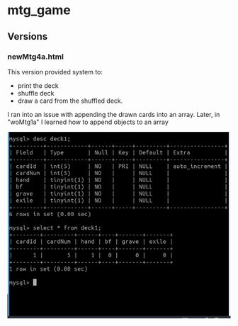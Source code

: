 # mtg_game

## Versions


### newMtg4a.html
This version provided system to:
* print the deck
* shuffle deck
* draw a card from the shuffled deck.

I ran into an issue with appending the drawn cards into an array. Later, in "woMtg1a" I learned how to append objects to an array


![alt text](mtgDB.JPG "Description")

